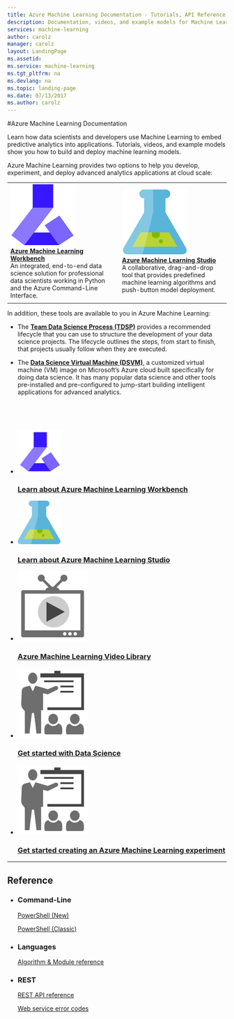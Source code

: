 ```yaml
---
title: Azure Machine Learning Documentation - Tutorials, API Reference | Microsoft Docs
description: Documentation, videos, and example models for Machine Learning, a cloud service for data scientists and developers using predictive analytics in applications.
services: machine-learning
author: carolz
manager: carolz
layout: LandingPage
ms.assetid: 
ms.service: machine-learning
ms.tgt_pltfrm: na
ms.devlang: na
ms.topic: landing-page
ms.date: 07/13/2017
ms.author: carolz
---
```

#Azure Machine Learning Documentation

Learn how data scientists and developers use Machine Learning to embed predictive analytics into applications. Tutorials, videos, and example models show you how to build and deploy machine learning models.

Azure Machine Learning provides two options to help you develop, experiment, and deploy advanced analytics applications at cloud scale:

|  |  |
|--|--|
| ![](media/index/machine-learning-workbench.png)<br>[**Azure Machine Learning Workbench**](/azure/machine-learning/workbench/what-is-ml-workbench.md?toc=%2fazure%2fmachine-learning%2fworkbench%2ftoc.json) <br>An integrated, end-to-end data science solution for professional data scientists working in Python and the Azure Command-Line Interface. | ![](media/index/machine-learning-studio.png)<br>[**Azure Machine Learning Studio**](/azure/machine-learning/studio/what-is-ml-studio.md?toc=%2fazure%2fmachine-learning%2fstudio%2ftoc.json) <br>A collaborative, drag-and-drop tool that provides predefined machine learning algorithms and push-button model deployment. |
| | |

In addition, these tools are available to you in Azure Machine Learning:

* The [**Team Data Science Process (TDSP)**](team-data-science-process/data-science-process-overview.md?toc=%2fazure%2fmachine-learning%2fteam-data-science-process%2ftoc.json) provides a recommended lifecycle that you can use to structure the development of your data science projects. The lifecycle outlines the steps, from start to finish, that projects usually follow when they are executed.

* The [**Data Science Virtual Machine (DSVM)**](machine-learning-data-science-virtual-machine-overview.md?toc=%2fazure%2fmachine-learning%2fdata-science-virtual-machine%2ftoc.json), a customized virtual machine (VM) image on Microsoft’s Azure cloud built specifically for doing data science. It has many popular data science and other tools pre-installed and pre-configured to jump-start building intelligent applications for advanced analytics. 

<br>
<br>
<br>

<ul class="panelContent cardsFTitle">
    <li>
        <a href="/azure/machine-learning/workbench/what-is-ml-workbench.md?toc=%2fazure%2fmachine-learning%2fworkbench%2ftoc.json">
        <div class="cardSize">
            <div class="cardPadding">
                <div class="card">
                    <div class="cardImageOuter">
                        <div class="cardImage">
                            <img src="media/index/machine-learning-workbench.svg" alt="" />
                        </div>
                    </div>
                    <div class="cardText">
                        <h3>Learn about Azure Machine Learning Workbench</h3>
                    </div>
                </div>
            </div>
        </div>
        </a>
    </li>
    <li>
        <a href="/azure/machine-learning/studio/what-is-ml-studio.md?toc=%2fazure%2fmachine-learning%2fstudio%2ftoc.json">
        <div class="cardSize">
            <div class="cardPadding">
                <div class="card">
                    <div class="cardImageOuter">
                        <div class="cardImage">
                            <img src="media/index/machine-learning.svg" alt="" />
                        </div>
                    </div>
                    <div class="cardText">
                        <h3>Learn about Azure Machine Learning Studio</h3>
                    </div>
                </div>
            </div>
        </div>
        </a>
    </li>
     <li>
        <a href="https://azure.microsoft.com/documentation/videos/index/?services=machine-learning">
        <div class="cardSize">
            <div class="cardPadding">
                <div class="card">
                    <div class="cardImageOuter">
                        <div class="cardImage">
                            <img src="media/index/video-library.svg" alt="" />
                        </div>
                    </div>
                    <div class="cardText">
                        <h3>Azure Machine Learning Video Library</h3>
                    </div>
                </div>
            </div>
        </div>
        </a>
    </li>
    <li>
        <a href="/azure/machine-learning/studio/data-science-for-beginners-the-5-questions-data-science-answers?toc=%2fazure%2fmachine-learning%2fstudio%2ftoc.json">
        <div class="cardSize">
            <div class="cardPadding">
                <div class="card">
                    <div class="cardImageOuter">
                        <div class="cardImage">
                            <img src="media/index/get-started.svg" alt="" />
                        </div>
                    </div>
                    <div class="cardText">
                        <h3>Get started with Data Science</h3>
                    </div>
                </div>
            </div>
        </div>
        </a>
    </li>
    <li>
        <a href="/azure/machine-learning/studio/create-experiment?toc=%2fazure%2fmachine-learning%2fstudio%2ftoc.json">
        <div class="cardSize">
            <div class="cardPadding">
                <div class="card">
                    <div class="cardImageOuter">
                        <div class="cardImage">
                            <img src="media/index/get-started.svg" alt="" />
                        </div>
                    </div>
                    <div class="cardText">
                        <h3>Get started creating an Azure Machine Learning experiment</h3>
                    </div>
                </div>
            </div>
        </div>
        </a>
    </li> 
</ul>

---

<h2>Reference</h2>
<ul class="panelContent cardsW">
    <li>
        <div class="cardSize">
            <div class="cardPadding">
                <div class="card">
                    <div class="cardText">
                        <h3>Command-Line</h3>
                        <p><a href="/powershell/resourcemanager/azurerm.machinelearning/v0.11.1/azurerm.machinelearning">PowerShell (New)</a></p>
                        <p><a href="/azure/machine-learning/studio/powershell-module?toc=%2fazure%2fmachine-learning%2fstudio%2ftoc.json">PowerShell (Classic)</a></p>
                    </div>
                </div>
            </div>
        </div>
    </li>
    <li>
        <div class="cardSize">
            <div class="cardPadding">
                <div class="card">
                    <div class="cardText">
                        <h3>Languages</h3>
                        <p><a href="https://msdn.microsoft.com/library/azure/dn905974.aspx">Algorithm &amp; Module reference</a></p>
                   </div>
                </div>
            </div>
        </div>
    </li>
    <li>
        <div class="cardSize">
            <div class="cardPadding">
                <div class="card">
                    <div class="cardText">
                        <h3>REST</h3>
                        <p><a href="/rest/api/machinelearning">REST API reference</a></p>
                        <p><a href="/azure/machine-learning/studio/web-service-error-codes?toc=%2fazure%2fmachine-learning%2fstudio%2ftoc.json">Web service error codes</a></p>
                    </div>
                </div>
            </div>
        </div>
    </li>
</ul>


